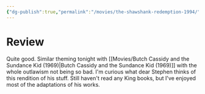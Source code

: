 ```yaml
---
{"dg-publish":true,"permalink":"/movies/the-shawshank-redemption-1994/","created":"2024-01-04","updated":"2024-01-05"}
---
```



# Review

Quite good. Similar theming tonight with [[Movies/Butch Cassidy and the Sundance Kid (1969)\|Butch Cassidy and the Sundance Kid (1969)]] with the whole outlawism not being so bad. I'm curious what dear Stephen thinks of this rendition of his stuff. Still haven't read any King books, but I've enjoyed most of the adaptations of his works.
